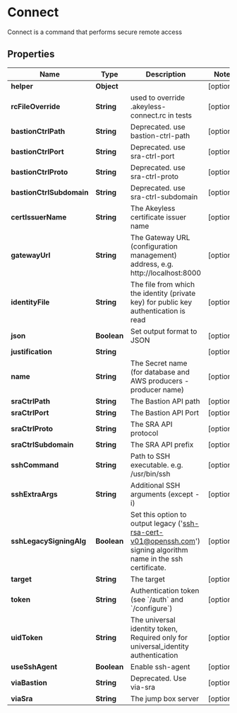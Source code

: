 

# Connect

Connect is a command that performs secure remote access

## Properties

| Name | Type | Description | Notes |
|------------ | ------------- | ------------- | -------------|
|**helper** | **Object** |  |  [optional] |
|**rcFileOverride** | **String** | used to override .akeyless-connect.rc in tests |  [optional] |
|**bastionCtrlPath** | **String** | Deprecated. use bastion-ctrl-path |  [optional] |
|**bastionCtrlPort** | **String** | Deprecated. use sra-ctrl-port |  [optional] |
|**bastionCtrlProto** | **String** | Deprecated. use sra-ctrl-proto |  [optional] |
|**bastionCtrlSubdomain** | **String** | Deprecated. use sra-ctrl-subdomain |  [optional] |
|**certIssuerName** | **String** | The Akeyless certificate issuer name |  [optional] |
|**gatewayUrl** | **String** | The Gateway URL (configuration management) address, e.g. http://localhost:8000 |  [optional] |
|**identityFile** | **String** | The file from which the identity (private key) for public key authentication is read |  [optional] |
|**json** | **Boolean** | Set output format to JSON |  [optional] |
|**justification** | **String** |  |  [optional] |
|**name** | **String** | The Secret name (for database and AWS producers - producer name) |  [optional] |
|**sraCtrlPath** | **String** | The Bastion API path |  [optional] |
|**sraCtrlPort** | **String** | The Bastion API Port |  [optional] |
|**sraCtrlProto** | **String** | The SRA API protocol |  [optional] |
|**sraCtrlSubdomain** | **String** | The SRA API prefix |  [optional] |
|**sshCommand** | **String** | Path to SSH executable. e.g. /usr/bin/ssh |  [optional] |
|**sshExtraArgs** | **String** | Additional SSH arguments (except -i) |  [optional] |
|**sshLegacySigningAlg** | **Boolean** | Set this option to output legacy (&#39;ssh-rsa-cert-v01@openssh.com&#39;) signing algorithm name in the ssh certificate. |  [optional] |
|**target** | **String** | The target |  [optional] |
|**token** | **String** | Authentication token (see &#x60;/auth&#x60; and &#x60;/configure&#x60;) |  [optional] |
|**uidToken** | **String** | The universal identity token, Required only for universal_identity authentication |  [optional] |
|**useSshAgent** | **Boolean** | Enable ssh-agent |  [optional] |
|**viaBastion** | **String** | Deprecated. Use via-sra |  [optional] |
|**viaSra** | **String** | The jump box server |  [optional] |



